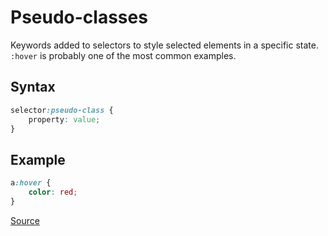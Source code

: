 # Pseudo-classes

Keywords added to selectors to style selected elements in a specific state. `:hover` is probably
one of the most common examples.

## Syntax

```css
selector:pseudo-class {
    property: value;
}
```

## Example

```css
a:hover {
    color: red;
}
```

[Source](https://developer.mozilla.org/en-US/docs/Web/CSS/Pseudo-classes)